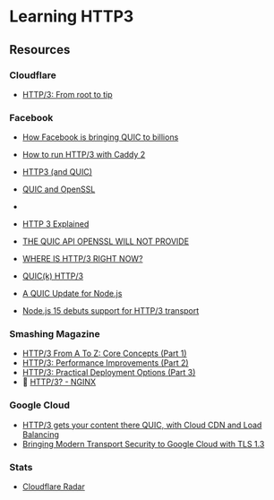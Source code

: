 # Learning HTTP3

## Resources

### Cloudflare
- [HTTP/3: From root to tip](https://blog.cloudflare.com/http-3-from-root-to-tip/)

### Facebook
- [How Facebook is bringing QUIC to billions](https://engineering.fb.com/2020/10/21/networking-traffic/how-facebook-is-bringing-quic-to-billions/)

- [How to run HTTP/3 with Caddy 2](https://ma.ttias.be/how-run-http-3-with-caddy-2/)
- [HTTP3 (and QUIC)](https://curl.se/docs/http3.html)
- [QUIC and OpenSSL](https://www.openssl.org/blog/blog/2020/02/17/QUIC-and-OpenSSL/)
- 
- [HTTP 3 Explained](https://http3-explained.haxx.se/en/)
- [THE QUIC API OPENSSL WILL NOT PROVIDE](https://daniel.haxx.se/blog/tag/http3/)
- [WHERE IS HTTP/3 RIGHT NOW?](https://daniel.haxx.se/blog/2021/04/02/where-is-http-3-right-now/)


- [QUIC(k) HTTP/3](https://www.yld.io/blog/quic-k-http-3/)
- [A QUIC Update for Node.js](https://www.nearform.com/blog/a-quic-update-for-node-js/)
- [Node.js 15 debuts support for HTTP/3 transport](https://www.infoworld.com/article/3586354/nodejs-15-debuts-support-for-http3-transport.html)

### Smashing Magazine
- [HTTP/3 From A To Z: Core Concepts (Part 1)](https://www.smashingmagazine.com/2021/08/http3-core-concepts-part1/)
- [HTTP/3: Performance Improvements (Part 2)](https://www.smashingmagazine.com/2021/08/http3-performance-improvements-part2/)
- [HTTP/3: Practical Deployment Options (Part 3)](https://www.smashingmagazine.com/2021/09/http3-practical-deployment-options-part3/)
- 🎥 [HTTP/3? - NGINX](https://youtu.be/yGTtzcfHcdo)

### Google Cloud
- [HTTP/3 gets your content there QUIC, with Cloud CDN and Load Balancing](https://cloud.google.com/blog/products/networking/cloud-cdn-and-load-balancing-support-http3)
- [Bringing Modern Transport Security to Google Cloud with TLS 1.3](https://cloud.google.com/blog/products/networking/tls-1-3-is-now-on-by-default-for-google-cloud-services)

### Stats
- [Cloudflare Radar](https://radar.cloudflare.com/)
